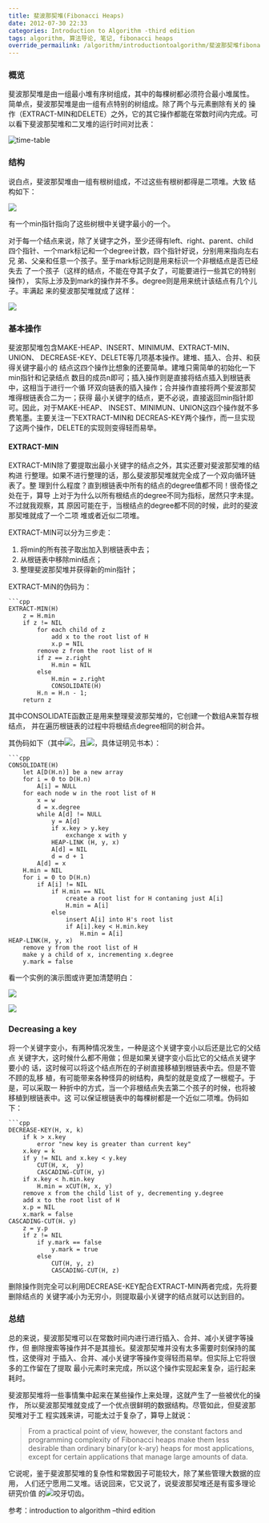 ```yaml
---
title: 斐波那契堆(Fibonacci Heaps)
date: 2012-07-30 22:33
categories: Introduction to Algorithm -third edition
tags: algorithm, 算法导论, 笔记, fibonacci heaps
override_permailink: /algorithm/introductiontoalgorithm/斐波那契堆fibonacci-heaps
---
```


### 概览

斐波那契堆是由一组最小堆有序树组成，其中的每棵树都必须符合最小堆属性。
简单点，斐波那契堆是由一组有点特别的树组成。除了两个与元素删除有关的
操作（EXTRACT-MIN和DELETE）之外，它的其它操作都能在常数时间内完成。可
以看下斐波那契堆和二叉堆的运行时间对比表：

![time-table][]

### 结构

说白点，斐波那契堆由一组有根树组成，不过这些有根树都得是二项堆。大致
结构如下：

![][1]

有一个min指针指向了这些树根中关键字最小的一个。

对于每一个结点来说，除了关键字之外，至少还得有left、right、parent、child
四个指针、一个mark标记和一个degree计数，四个指针好说，分别用来指向左右兄
弟、父亲和任意一个孩子。至于mark标记则是用来标识一个非根结点是否已经失去
了一个孩子（这样的结点，不能在夺其子女了，可能要进行一些其它的特别操作），
实际上涉及到mark的操作并不多。degree则是用来统计该结点有几个儿子。丰满起
来的斐波那契堆就成了这样：

![][2]

### 基本操作

斐波那契堆包含MAKE-HEAP、INSERT、MINIMUM、EXTRACT-MIN、UNION、
DECREASE-KEY、DELETE等几项基本操作。建堆、插入、合并、和获得关键字最小的
结点这四个操作比想象的还要简单。建堆只需简单的初始化一下min指针和记录结点
数目的成员n即可；插入操作则是直接将结点插入到根链表中，这相当于进行一个循
环双向链表的插入操作；合并操作直接将两个斐波那契堆得根链表合二为一；获得
最小关键字的结点，更不必说，直接返回min指针即可。因此，对于MAKE-HEAP、
INSEST、MINIMUN、UNION这四个操作就不多费笔墨。主要关注一下EXTRACT-MIN和
DECREAS-KEY两个操作，而一旦实现了这两个操作，DELETE的实现则变得轻而易举。

#### EXTRACT-MIN

EXTRACT-MIN除了要提取出最小关键字的结点之外，其实还要对斐波那契堆的结构进
行整理。如果不进行整理的话，那么斐波那契堆就完全成了一个双向循环链表了。整
理到什么程度？直到根链表中所有的结点的degree值都不同！很奇怪之处在于，算导
上对于为什么以所有根结点的degree不同为指标，居然只字未提。不过就我观察，其
原因可能在于，当根结点的degree都不同的时候，此时的斐波那契堆就成了一个二项
堆或者近似二项堆。

EXTRACT-MIN可以分为三步走：

1.  将min的所有孩子取出加入到根链表中去；
2.  从根链表中移除min结点；
3.  整理斐波那契堆并获得新的min指针；

EXTRACT-MiN的伪码为：

    ```cpp
    EXTRACT-MIN(H)
        z = H.min
        if z != NIL
            for each child of z 
                add x to the root list of H
                x.p = NIL
            remove z from the root list of H
            if z == z.right
                H.min = NIL
            else
                H.min = z.right
                CONSOLIDATE(H)
            H.n = H.n - 1;
        return z

其中CONSOLIDATE函数正是用来整理斐波那契堆的，它创建一个数组A来暂存根结点，
并在遍历根链表的过程中将根结点degree相同的树合并。

其伪码如下（其中![][3]，且![][4]，具体证明见书本）：

    ```cpp
    CONSOLIDATE(H)
        let A[D(H.n)] be a new array
        for i = 0 to D(H.n)
            A[i] = NULL
        for each node w in the root list of H
            x = w
            d = x.degree
            while A[d] != NULL
                y = A[d]
                if x.key > y.key 
                    exchange x with y
                HEAP-LINK (H, y, x)
                A[d] = NIL 
                d = d + 1
            A[d] = x 
        H.min = NIL
        for i = 0 to D(H.n)
            if A[i] != NIL
                if H.min == NIL
                    create a root list for H contaning just A[i]
                    H.min = A[i]
                else
                    insert A[i] into H's root list
                    if A[i].key < H.min.key
                        H.min = A[i]
    HEAP-LINK(H, y, x)
        remove y from the root list of H
        make y a child of x, incrementing x.degree
        y.mark = false

看一个实例的演示图或许更加清楚明白：

![][5]

![][6]

### Decreasing a key

将一个关键字变小，有两种情况发生，一种是这个关键字变小以后还是比它的父结点
关键字大，这时候什么都不用做；但是如果关键字变小后比它的父结点关键字要小的
话，这时候可以将这个结点所在的子树直接移植到根链表中去。但是不管不顾的乱移
植，有可能带来各种怪异的树结构，典型的就是变成了一根棍子。于是，可以采取一
种折中的方式，当一个非根结点失去第二个孩子的时候，也将被移植到根链表中。这
可以保证根链表中的每棵树都是一个近似二项堆。伪码如下：

    ```cpp
    DECREASE-KEY(H, x, k)
        if k > x.key
            error "new key is greater than current key"
        x.key = k
        if y != NIL and x.key < y.key
            CUT(H, x,  y)
            CASCADING-CUT(H, y)
        if x.key < h.min.key
            H.min = xCUT(H, x, y)
        remove x from the child list of y, decrementing y.degree
        add x to the root list of H
        x.p = NIL
        x.mark = false
    CASCADING-CUT(H. y)
        z = y.p
        if z != NIL
            if y.mark == false
                y.mark = true
            else
                CUT(H, y, z)
                CASCADING-CUT(H, z)

删除操作则完全可以利用DECREASE-KEY配合EXTRACT-MIN两者完成，先将要删除结点的
关键字减小为无穷小，则提取最小关键字的结点就可以达到目的。

### 总结

总的来说，斐波那契堆可以在常数时间内进行进行插入、合并、减小关键字等操作，但
删除搜索等操作并不是其擅长。斐波那契堆并没有太多需要时刻保持的属性，这使得对
于插入、合并、减小关键字等操作变得轻而易举。但实际上它将很多的工作留在了提取
最小元素时来完成，所以这个操作实现起来复杂，运行起来耗时。

斐波那契堆将一些事情集中起来在某些操作上来处理，这就产生了一些被优化的操作，
所以斐波那契堆就变成了一个优点很鲜明的数据结构。尽管如此，但斐波那契堆对于工
程实践来讲，可能太过于复杂了，算导上就说：

> From a practical point of view, however, the constant factors and
> programming complexity of Fibonacci heaps make them less desirable than 
> ordinary binary(or k-ary) heaps for most applications, except for certain
> applications that manage large amounts of data.

它说呢，鉴于斐波那契堆的复杂性和常数因子可能较大，除了某些管理大数据的应用，
人们还宁愿用二叉堆。话说回来，它又说了，说斐波那契堆还是有蛮多理论研究价值
的![咬牙切齿][]。

参考：introduction to algorithm –third edition

[time-table]: http://www.roading.org/images/2012-07/image.png
[1]: http://www.roading.org/images/2012-07/image1.png
[2]: http://www.roading.org/images/2012-07/image2.png
[3]: http://www.roading.org/images/2012-07/image3.png
[4]: http://www.roading.org/images/2012-07/image4.png
[5]: http://www.roading.org/images/2012-07/image5.png
[6]: http://www.roading.org/images/2012-07/image6.png
[咬牙切齿]: http://www.roading.org/images/2012-07/wlEmoticon-baringteethsmile.png
